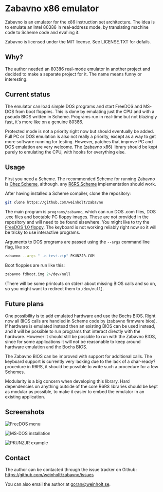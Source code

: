 # Zabavno x86 emulator

Zabavno is an emulator for the x86 instruction set architecture. The
idea is to emulate an Intel 80386 in real-address mode, by translating
machine code to Scheme code and eval'ing it.

Zabavno is licensed under the MIT license. See LICENSE.TXT for
defails.

## Why?

The author needed an 80386 real-mode emulator in another project and
decided to make a separate project for it. The name means funny or
interesting.

## Current status

The emulator can load simple DOS programs and start FreeDOS and MS-DOS
from boot floppies. This is done by emulating just the CPU and with a
pseudo BIOS written in Scheme. Programs run in real-time but not
blazingly fast, it's more like on a genuine 80386.

Protected mode is not a priority right now but should eventually be
added. Full PC or DOS emulation is also not really a priority, except
as a way to get more software running for testing. However, patches
that improve PC and DOS emulation are very welcome. The (zabavno x86)
library should be kept purely to emulating the CPU, with hooks for
everything else.

## Usage

First you need a Scheme. The recommended Scheme for running Zabavno is
[Chez Scheme](https://github.com/cisco/chezscheme/), although. any
[R6RS Scheme](http://www.r6rs.org/) implementation should work.

After having installed a Scheme compiler, clone the repository:
```bash
git clone https://github.com/weinholt/zabavno
```

The main program is `programs/zabavno`, which can run DOS .com files,
DOS .exe files and bootable PC floppy images. These are not provided
in the repository and will need to be found elsewhere. You might like
to try the [FreeDOS 1.0 floppy](http://www.freedos.org/download/). The
keyboard is not working reliably right now so it will be tricky to use
interactive programs.

Arguments to DOS programs are passed using the `--args` command line
flag, like so:
```bash
zabavno --args " -o test.zip" PKUNZJR.COM
```

Boot floppies are run like this:
```bash
zabavno fdboot.img 2>/dev/null
```

(There will be some printouts on stderr about missing BIOS calls and so
on, so you might want to redirect them to `/dev/null`).

## Future plans

One possibility is to add emulated hardware and use the Bochs BIOS.
Right now all BIOS calls are handled in Scheme code by (zabavno
firmware bios). If hardware is emulated instead then an existing BIOS
can be used instead, and it will be possible to run programs that
interact directly with the hardware. However it should still be
possible to run with the Zabavno BIOS, since for some applications it
will not be reasonable to keep around hardware emulation and the Bochs
BIOS.

The Zabavno BIOS can be improved with support for additional calls.
The keyboard support is currently very lacking due to the lack of a
char-ready? procedure in R6RS, it should be possible to write such a
procedure for a few Schemes.

Modularity is a big concern when developing this library. Hard
dependencies on anything outside of the core R6RS libraries should be
kept as modular as possible, to make it easier to embed the emulator
in an existing application.

## Screenshots

![FreeDOS menu](https://github.com/weinholt/zabavno/raw/master/docs/freedos.png "FreeDOS installation, with a slight glitch")

![MS-DOS installation](https://github.com/weinholt/zabavno/raw/master/docs/msdos.png "MS-DOS complains about a lack of harddrives")

![PKUNZJR example](https://github.com/weinholt/zabavno/raw/master/docs/pkunzjr.jpg "PKUNZJR.COM is working")

## Contact

The author can be contacted through the issue tracker on Github:
https://github.com/weinholt/zabavno/issues

You can also email the author at goran@weinholt.se.
